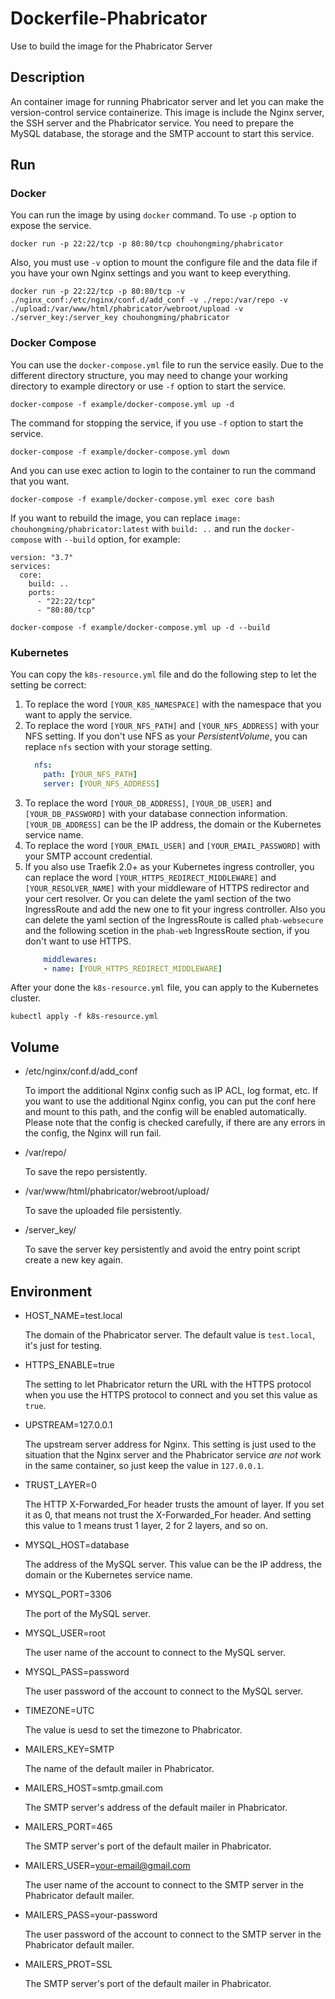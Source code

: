 # Dockerfile-Phabricator
Use to build the image for the Phabricator Server

## Description
An container image for running Phabricator server and let you can make the version-control service containerize. This image is include the Nginx server, the SSH server and the Phabricator service. You need to prepare the MySQL database, the storage and the SMTP account to start this service.

## Run
### Docker
You can run the image by using `docker` command. To use `-p` option to expose the service.

`docker run -p 22:22/tcp -p 80:80/tcp chouhongming/phabricator`

Also, you must use `-v` option to mount the configure file and the data file if you have your own Nginx settings and you want to keep everything.

`docker run -p 22:22/tcp -p 80:80/tcp -v ./nginx_conf:/etc/nginx/conf.d/add_conf -v ./repo:/var/repo -v ./upload:/var/www/html/phabricator/webroot/upload -v ./server_key:/server_key chouhongming/phabricator`

### Docker Compose
You can use the `docker-compose.yml` file to run the service easily. Due to the different directory structure, you may need to change your working directory to example directory or use `-f` option to start the service.

`docker-compose -f example/docker-compose.yml up -d`

The command for stopping the service, if you use `-f` option to start the service.

`docker-compose -f example/docker-compose.yml down`

And you can use exec action to login to the container to run the command that you want.

`docker-compose -f example/docker-compose.yml exec core bash`

If you want to rebuild the image, you can replace `image: chouhongming/phabricator:latest` with `build: ..` and run the `docker-compose` with `--build` option, for example:

```
version: "3.7"
services:
  core:
    build: ..
    ports:
      - "22:22/tcp"
      - "80:80/tcp"
```

`docker-compose -f example/docker-compose.yml up -d --build`

### Kubernetes
You can copy the `k8s-resource.yml` file and do the following step to let the setting be correct:
1. To replace the word `[YOUR_K8S_NAMESPACE]` with the namespace that you want to apply the service.
2. To replace the word `[YOUR_NFS_PATH]` and `[YOUR_NFS_ADDRESS]` with your NFS setting. If you don't use NFS as your _PersistentVolume_, you can replace `nfs` section with your storage setting.
    ```yaml
      nfs:
        path: [YOUR_NFS_PATH]
        server: [YOUR_NFS_ADDRESS]
    ```
3. To replace the word `[YOUR_DB_ADDRESS]`, `[YOUR_DB_USER]` and `[YOUR_DB_PASSWORD]` with your database connection information. `[YOUR_DB_ADDRESS]` can be the IP address, the domain or the Kubernetes service name.
4. To replace the word `[YOUR_EMAIL_USER]` and `[YOUR_EMAIL_PASSWORD]` with your SMTP account credential.
5. If you also use Traefik 2.0+ as your Kubernetes ingress controller, you can replace the word `[YOUR_HTTPS_REDIRECT_MIDDLEWARE]` and `[YOUR_RESOLVER_NAME]` with your middleware of HTTPS redirector and your cert resolver. Or you can delete the yaml section of the two IngressRoute and add the new one to fit your ingress controller. Also you can delete the yaml section of the IngressRoute is called `phab-websecure` and the following scetion in the `phab-web` IngressRoute section, if you don't want to use HTTPS.
    ```yaml
        middlewares:
        - name: [YOUR_HTTPS_REDIRECT_MIDDLEWARE]
    ```

After your done the `k8s-resource.yml` file, you can apply to the Kubernetes cluster.

`kubectl apply -f k8s-resource.yml`

## Volume
- /etc/nginx/conf.d/add_conf

    To import the additional Nginx config such as IP ACL, log format, etc. If you want to use the additional Nginx config, you can put the conf here and mount to this path, and the config will be enabled automatically. Please note that the config is checked carefully, if there are any errors in the config, the Nginx will run fail.

- /var/repo/

    To save the repo persistently.

- /var/www/html/phabricator/webroot/upload/

    To save the uploaded file persistently.

- /server_key/

    To save the server key persistently and avoid the entry point script create a new key again.

## Environment
- HOST_NAME=test.local

    The domain of the Phabricator server. The default value is `test.local`, it's just for testing.

- HTTPS_ENABLE=true

    The setting to let Phabricator return the URL with the HTTPS protocol when you use the HTTPS protocol to connect and you set this value as `true`.

- UPSTREAM=127.0.0.1

    The upstream server address for Nginx. This setting is just used to the situation that the Nginx server and the Phabricator service _are not_ work in the same container, so just keep the value in `127.0.0.1`.

- TRUST_LAYER=0

    The HTTP X-Forwarded_For header trusts the amount of layer. If you set it as 0, that means not trust the X-Forwarded_For header. And setting this value to 1 means trust 1 layer, 2 for 2 layers, and so on.

- MYSQL_HOST=database

   The address of the MySQL server. This value can be the IP address, the domain or the Kubernetes service name.

- MYSQL_PORT=3306

    The port of the MySQL server.

- MYSQL_USER=root

    The user name of the account to connect to the MySQL server.

- MYSQL_PASS=password

    The user password of the account to connect to the MySQL server.

- TIMEZONE=UTC

    The value is uesd to set the timezone to Phabricator.

- MAILERS_KEY=SMTP

    The name of the default mailer in Phabricator.

- MAILERS_HOST=smtp.gmail.com

    The SMTP server's address of the default mailer in Phabricator.

- MAILERS_PORT=465

    The SMTP server's port of the default mailer in Phabricator.

- MAILERS_USER=your-email@gmail.com

    The user name of the account to connect to the SMTP server in the Phabricator default mailer.

- MAILERS_PASS=your-password

    The user password of the account to connect to the SMTP server in the Phabricator default mailer.

- MAILERS_PROT=SSL

    The SMTP server's port of the default mailer in Phabricator.

